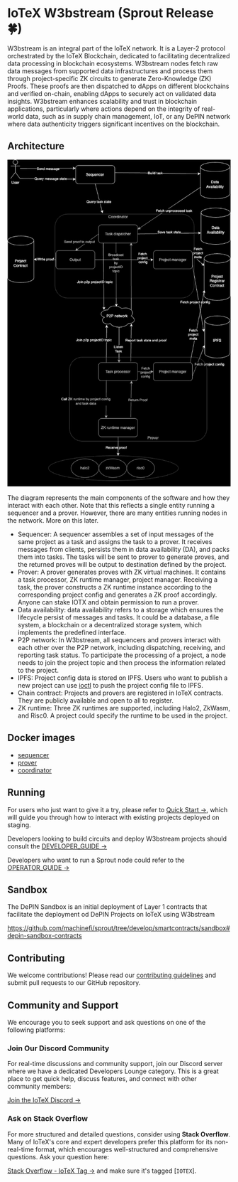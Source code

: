 # IoTeX W3bstream (Sprout Release 🍀)

W3bstream is an integral part of the IoTeX network. It is a Layer-2 protocol orchestrated by the IoTeX Blockchain, dedicated to facilitating decentralized data processing in blockchain ecosystems. W3bstream nodes fetch raw data messages from supported data infrastructures and process them through project-specific ZK circuits to generate Zero-Knowledge (ZK) Proofs. These proofs are then dispatched to dApps on different blockchains and verified on-chain, enabling dApps to securely act on validated data insights. W3bstream enhances scalability and trust in blockchain applications, particularly where actions depend on the integrity of real-world data, such as in supply chain management, IoT, or any DePIN network where data authenticity triggers significant incentives on the blockchain.

## Architecture

<p align="center">
  <img src="./docs/architecture.drawio.png"/>
</p>

The diagram represents the main components of the software and how they interact with each other. Note that this reflects a single entity running a sequencer and a prover. However, there are many entities running nodes in the network. More on this later.

- Sequencer: A sequencer assembles a set of input messages of the same project as a task and assigns the task to a prover. It receives messages from clients, persists them in data availability (DA), and packs them into tasks. The tasks will be sent to prover to generate proves, and the returned proves will be output to destination defined by the project.
- Prover: A prover generates proves with ZK virtual machines. It contains a task processor, ZK runtime manager, project manager. Receiving a task, the prover constructs a ZK runtime instance according to the corresponding project config and generates a ZK proof accordingly. Anyone can stake IOTX and obtain permission to run a prover.
- Data availability: data availability refers to a storage which ensures the lifecycle persist of messages and tasks. It could be a database, a file system, a blockchain or a decentralized storage system, which implements the predefined interface.
- P2P network: In W3bstream, all sequencers and provers interact with each other over the P2P network, including dispatching, receiving, and reporting task status. To participate the processing of a project, a node needs to join the project topic and then process the information related to the project.
- IPFS: Project config data is stored on IPFS. Users who want to publish a new project can use [ioctl](https://docs.iotex.io/the-iotex-stack/reference/ioctl-cli-reference) to push the project config file to IPFS.
- Chain contract: Projects and provers are registered in IoTeX contracts. They are publicly available and open to all to register.
- ZK runtime: Three ZK runtimes are supported, including Halo2, ZkWasm, and Risc0. A project could specify the runtime to be used in the project.

## Docker images

* [sequencer](https://github.com/machinefi/sprout/pkgs/container/sequencer)
* [prover](https://github.com/machinefi/sprout/pkgs/container/prover)
* [coordinator](https://github.com/machinefi/sprout/pkgs/container/coordinator)


## Running

For users who just want to give it a try, please refer to [Quick Start →](./docs/QUICK_START.md), which will guide you through how to interact with existing projects deployed on staging.

Developers looking to build circuits and deploy W3bstream projects should consult the [DEVELOPER_GUIDE →](./docs/DEVELOPER_GUIDE.md)

Developers who want to run a Sprout node could refer to the [OPERATOR_GUIDE →](./docs/OPERATOR_GUIDE.md)

## Sandbox
The DePIN Sandbox is an initial deployment of Layer 1 contracts that facilitate the deployment od DePIN Projects on IoTeX using W3bstream

https://github.com/machinefi/sprout/tree/develop/smartcontracts/sandbox#depin-sandbox-contracts

## Contributing

We welcome contributions! Please read our [contributing guidelines](./docs/CONTRIBUTING.md) and submit pull requests to our GitHub repository.

## Community and Support

We encourage you to seek support and ask questions on one of the following platforms:

### Join Our Discord Community

For real-time discussions and community support, join our Discord server where we have a dedicated Developers Lounge category. This is a great place to get quick help, discuss features, and connect with other community members:

[Join the IoTeX Discord →](https://iotex.io/devdiscord)

### Ask on Stack Overflow

For more structured and detailed questions, consider using **Stack Overflow**. Many of IoTeX's core and expert developers prefer this platform for its non-real-time format, which encourages well-structured and comprehensive questions. Ask your question here:

[Stack Overflow - IoTeX Tag →](https://stackoverflow.com/questions/tagged/iotex) and make sure it's tagged [`IOTEX`].
